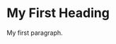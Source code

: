 # <!DOCTYPE html>
<html>
<body>

<h1>My First Heading</h1>
<p>My first paragraph.</p>

</body>
</html>
